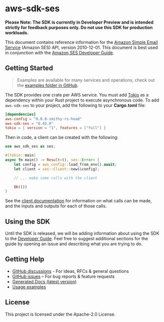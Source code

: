 # aws-sdk-ses

**Please Note: The SDK is currently in Developer Preview and is intended strictly for
feedback purposes only. Do not use this SDK for production workloads.**

This document contains reference information for the [Amazon Simple Email Service](https://aws.amazon.com/ses/) (Amazon SES) API, version 2010-12-01. This document is best used in conjunction with the [Amazon SES Developer Guide](https://docs.aws.amazon.com/ses/latest/DeveloperGuide/Welcome.html).

## Getting Started

> Examples are available for many services and operations, check out the
> [examples folder in GitHub](https://github.com/awslabs/aws-sdk-rust/tree/main/examples).

The SDK provides one crate per AWS service. You must add [Tokio](https://crates.io/crates/tokio)
as a dependency within your Rust project to execute asynchronous code. To add `aws-sdk-ses` to
your project, add the following to your **Cargo.toml** file:

```toml
[dependencies]
aws-config = "0.0.0-smithy-rs-head"
aws-sdk-ses = "0.45.0"
tokio = { version = "1", features = ["full"] }
```

Then in code, a client can be created with the following:

```rust
use aws_sdk_ses as ses;

#[tokio::main]
async fn main() -> Result<(), ses::Error> {
    let config = aws_config::load_from_env().await;
    let client = ses::Client::new(&config);

    // ... make some calls with the client

    Ok(())
}
```

See the [client documentation](https://docs.rs/aws-sdk-ses/latest/aws_sdk_ses/client/struct.Client.html)
for information on what calls can be made, and the inputs and outputs for each of those calls.

## Using the SDK

Until the SDK is released, we will be adding information about using the SDK to the
[Developer Guide](https://docs.aws.amazon.com/sdk-for-rust/latest/dg/welcome.html). Feel free to suggest
additional sections for the guide by opening an issue and describing what you are trying to do.

## Getting Help

* [GitHub discussions](https://github.com/awslabs/aws-sdk-rust/discussions) - For ideas, RFCs & general questions
* [GitHub issues](https://github.com/awslabs/aws-sdk-rust/issues/new/choose) – For bug reports & feature requests
* [Generated Docs (latest version)](https://awslabs.github.io/aws-sdk-rust/)
* [Usage examples](https://github.com/awslabs/aws-sdk-rust/tree/main/examples)

## License

This project is licensed under the Apache-2.0 License.


